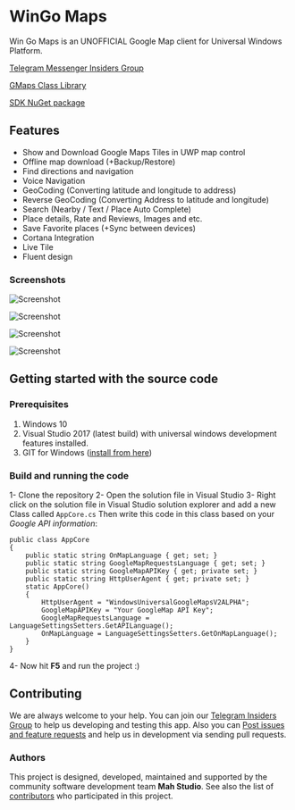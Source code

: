 # WinGo Maps 

Win Go Maps is an UNOFFICIAL Google Map client for Universal Windows Platform.

[Telegram Messenger Insiders Group](https://t.me/joinchat/DQwGRhG-DXgBJNDWjGEoZQ)

[GMaps Class Library](https://github.com/NGame1/UWPGmaps.SDK)

[SDK NuGet package](https://www.nuget.org/packages/GMapsUWPSDK)

## Features

- Show and Download Google Maps Tiles in UWP map control
- Offline map download (+Backup/Restore)
- Find directions and navigation
- Voice Navigation
- GeoCoding (Converting latitude and longitude to address)
- Reverse GeoCoding (Converting Address to latitude and longitude)
- Search (Nearby / Text / Place Auto Complete)
- Place details, Rate and Reviews, Images and etc.
- Save Favorite places (+Sync between devices)
- Cortana Integration
- Live Tile
- Fluent design

### Screenshots
![Screenshot](http://s9.picofile.com/file/8319001000/image_2018_02_09_23_23_27.png)

![Screenshot](http://s8.picofile.com/file/8319001034/image_2018_02_09_23_23_01.png)

![Screenshot](http://s8.picofile.com/file/8319001042/image_2018_02_09_23_25_39.png)

![Screenshot](http://s8.picofile.com/file/8319001100/image_2018_02_09_23_28_07.png)

## Getting started with the source code

### Prerequisites

1. Windows 10
2. Visual Studio 2017 (latest build) with universal windows development features installed.
3. GIT for Windows ([install from here](http://gitforwindows.org/))

### Build and running the code

1- Clone the repository
2- Open the solution file in Visual Studio
3- Right click on the solution file in Visual Studio solution explorer and add a new Class called `AppCore.cs`
Then write this code in this class based on your *Google API information*: 
```
public class AppCore
{
    public static string OnMapLanguage { get; set; }
    public static string GoogleMapRequestsLanguage { get; set; }
    public static string GoogleMapAPIKey { get; private set; }
    public static string HttpUserAgent { get; private set; }
    static AppCore()
    {
        HttpUserAgent = "WindowsUniversalGoogleMapsV2ALPHA";
        GoogleMapAPIKey = "Your GoogleMap API Key";
        GoogleMapRequestsLanguage = LanguageSettingsSetters.GetAPILanguage();
        OnMapLanguage = LanguageSettingsSetters.GetOnMapLanguage();
    }
}
```

4- Now hit **F5** and run the project :)

## Contributing

We are always welcome to your help. You can join our [Telegram Insiders Group](https://t.me/joinchat/DQwGRhG-DXgBJNDWjGEoZQ) to help us developing and testing this app. Also you can [Post issues and feature requests](https://github.com/MahStudio/WinGo-Maps/issues) and help us in development via sending pull requests. 

### Authors

This project is designed, developed, maintained and supported by the community software development team **Mah Studio**.
See also the list of [contributors](https://github.com/MahStudio/WinGo-Maps/contributors) who participated in this project.
